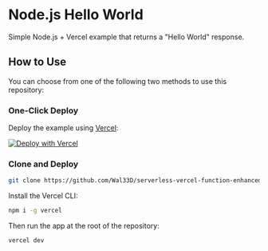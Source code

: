 # Node.js Hello World

Simple Node.js + Vercel example that returns a "Hello World" response.

## How to Use

You can choose from one of the following two methods to use this repository:

### One-Click Deploy

Deploy the example using [Vercel](https://vercel.com?utm_source=github&utm_medium=readme&utm_campaign=vercel-examples):

[![Deploy with Vercel](https://vercel.com/button)](https://vercel.com/new/git/external?repository-url=https://github.com/Wal33D/serverless-vercel-function-enhanced&project-name=node-hello-world&repository-name=node-hello-world)

### Clone and Deploy

```bash
git clone https://github.com/Wal33D/serverless-vercel-function-enhanced
```

Install the Vercel CLI:

```bash
npm i -g vercel
```

Then run the app at the root of the repository:

```bash
vercel dev
```
